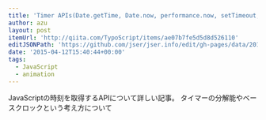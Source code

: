 ```yaml
---
title: 'Timer APIs(Date.getTime, Date.now, performance.now, setTimeout, setInterval, requestAnimationFrame, setImmediate) with Canvas Animation - Qiita'
author: azu
layout: post
itemUrl: 'http://qiita.com/TypoScript/items/ae07b7fe5d5d8d526110'
editJSONPath: 'https://github.com/jser/jser.info/edit/gh-pages/data/2015/04/index.json'
date: '2015-04-12T15:40:44+00:00'
tags:
  - JavaScript
  - animation
---
```

JavaScriptの時刻を取得するAPIについて詳しい記事。
タイマーの分解能やベースクロックという考え方について
